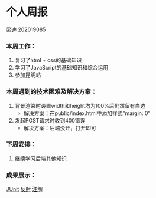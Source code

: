 # 个人周报

梁迪 202019085

### 本周工作：

1. 复习了html + css的基础知识
2. 学习了JavaScript的基础知识和综合运用
3. 参加昆明站

### 本周遇到的技术困难及解决方案：

1. 背景渲染时设置width和height均为100%后仍然留有白边
   * 解决方案：在public/index.html中添加样式"margin: 0"
2. 发起POST请求时收到400错误
   * 解决方案：后端没开，打开即可

### 下周安排：

1. 继续学习后端其他知识

### 成果展示：

[JUnit](./files/1.junit.md)
[反射](./files/2.反射.md)
[注解](./files/3.注解.md)
